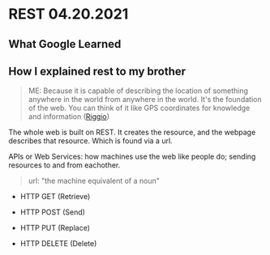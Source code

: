# REST 04.20.2021

## What Google Learned

## How I explained rest to my brother

> ME: Because it is capable of describing the location of something anywhere in the world from anywhere in the world. It's the foundation of the web. You can think of it like GPS coordinates for knowledge and information ([Riggio](https://gist.github.com/brookr/5977550))

The whole web is built on REST. It creates the resource, and the webpage describes that resource. Which is found via a url.

APIs or Web Services: how machines use the web like people do; sending resources to and from eachother.

> url: "the machine equivalent of a noun"

- HTTP GET (Retrieve)

- HTTP POST (Send)

- HTTP PUT (Replace)

- HTTP DELETE (Delete)
